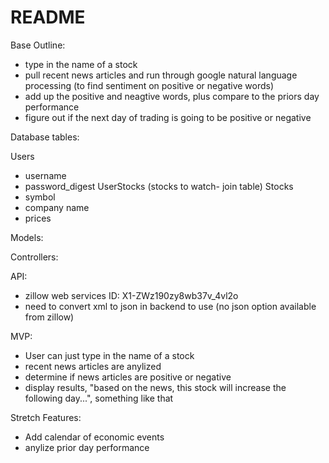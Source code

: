 # README
Base Outline:

- type in the name of a stock
- pull recent news articles and run through google natural language processing (to find sentiment on positive or negative words)
- add up the positive and neagtive words, plus compare to the priors day performance
- figure out if the next day of trading is going to be positive or negative

Database tables:

Users
 - username
 - password_digest
UserStocks (stocks to watch- join table)
Stocks
- symbol
- company name
- prices

Models:

Controllers:

API:
- zillow web services ID: X1-ZWz190zy8wb37v_4vl2o
- need to convert xml to json in backend to use (no json option available from zillow)

MVP:
- User can just type in the name of a stock
- recent news articles are anylized
- determine if news articles are positive or negative
- display results, "based on the news, this stock will increase the following day...", something like that

Stretch Features:
- Add calendar of economic events
- anylize prior day performance 




